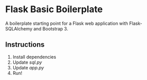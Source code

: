 # Flask Basic Boilerplate

A boilerplate starting point for a Flask web application with Flask-SQLAlchemy and Bootstrap 3.

## Instructions

1. Install dependencies
2. Update *sql.py*
3. Update *app.py*
4. Run!

![]()
